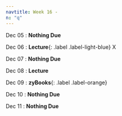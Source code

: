 ```yaml
---
navtitle: Week 16 -
n: "q"
---
```


Dec 05
: **Nothing Due**

Dec 06
: **Lecture**{: .label .label-light-blue} X

Dec 07
: **Nothing Due**

Dec 08
: **Lecture**

Dec 09
: **zyBooks**{: .label .label-orange} 

Dec 10
: **Nothing Due**

Dec 11
: **Nothing Due**

